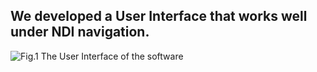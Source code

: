 ## We developed a User Interface that works well under NDI navigation.
![Fig.1 The User Interface of the software](https://github.com/Haitao-Lee/auto_zygomatic_implantation/blob/main/fig/surface.png)
